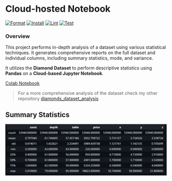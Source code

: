 # Cloud-hosted Notebook

[![Format](https://github.com/monatagelsir7/mona-saeed-week9/actions/workflows/format.yml/badge.svg)](https://github.com/monatagelsir7/mona-saeed-week9/actions/workflows/format.yml)
[![Install](https://github.com/monatagelsir7/mona-saeed-week9/actions/workflows/install.yml/badge.svg)](https://github.com/monatagelsir7/mona-saeed-week9/actions/workflows/install.yml)
[![Lint](https://github.com/monatagelsir7/mona-saeed-week9/actions/workflows/lint.yml/badge.svg)](https://github.com/monatagelsir7/mona-saeed-week9/actions/workflows/lint.yml)
[![Test](https://github.com/monatagelsir7/mona-saeed-week9/actions/workflows/test.yml/badge.svg)](https://github.com/monatagelsir7/mona-saeed-week9/actions/workflows/test.yml)

### Overview
This project performs in-depth analysis of a dataset using various statistical techniques. It generates comprehensive reports on the full dataset and individual columns, including summary statistics, mode, and variance.

It utilizes the **Diamond Dataset** to perform descriptive statistics using **Pandas** on a **Cloud-based Jupyter Notebook**.

[Colab Notebook](https://colab.research.google.com/drive/1GC2Sfne7ppouv4_vHLYtxAegazILd_F9?usp=sharing)

> For a more comprehensive analysis of the dataset check my other repository [diamonds_dataset_analysis](https://github.com/monatagelsir7/diamonds_dataset_analysis)

## Summary Statistics
![alt text](2024-09-21.png)